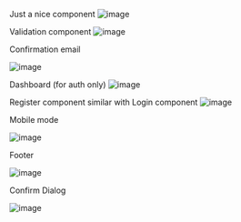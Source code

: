 
Just a nice component
![image](https://github.com/florentrot/full-stack-app/assets/99581506/07826c86-6b33-47ce-a4f8-c3085d8e4176)



Validation component
![image](https://github.com/florentrot/full-stack-app/assets/99581506/7e6682c8-db8b-4521-8917-9a38da6924bd)

Confirmation email

![image](https://github.com/florentrot/full-stack-app/assets/99581506/252ae605-8fd8-4469-8102-0f9ee790c54c)


Dashboard (for auth only)
![image](https://github.com/florentrot/full-stack-app/assets/99581506/4fb75b92-b217-4d33-afae-9204d8503326)







Register component similar with Login component
![image](https://github.com/florentrot/full-stack-app/assets/99581506/af3aa1d8-b604-46d1-a650-de7e8ccde819)


Mobile mode

![image](https://github.com/florentrot/full-stack-app/assets/99581506/be22b64e-af71-41ef-b20d-ab7497ce1bd9)


Footer

![image](https://github.com/florentrot/full-stack-app/assets/99581506/898a5319-3bea-4acb-85a7-3380d0b4d7a8)


Confirm Dialog

![image](https://github.com/florentrot/full-stack-app/assets/99581506/1de5e1d8-01b7-4c6a-97e9-4900bec8a40a)


